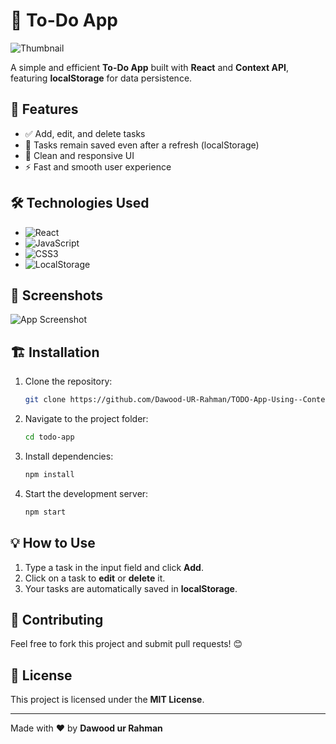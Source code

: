 # 📝 To-Do App

![Thumbnail](https://via.placeholder.com/1200x600.png?text=To-Do+App)

A simple and efficient **To-Do App** built with **React** and **Context API**, featuring **localStorage** for data persistence.

## 🚀 Features

- ✅ Add, edit, and delete tasks
- 📌 Tasks remain saved even after a refresh (localStorage)
- 🎨 Clean and responsive UI
- ⚡ Fast and smooth user experience

## 🛠️ Technologies Used

- ![React](https://img.shields.io/badge/-React-61DAFB?logo=react&logoColor=white&style=for-the-badge)
- ![JavaScript](https://img.shields.io/badge/-JavaScript-F7DF1E?logo=javascript&logoColor=black&style=for-the-badge)
- ![CSS3](https://img.shields.io/badge/-CSS3-1572B6?logo=css3&logoColor=white&style=for-the-badge)
- ![LocalStorage](https://img.shields.io/badge/-LocalStorage-FF5733?style=for-the-badge)

## 📸 Screenshots

![App Screenshot](https://via.placeholder.com/800x450.png?text=App+Screenshot)

## 🏗️ Installation

1. Clone the repository:
   ```bash
   git clone https://github.com/Dawood-UR-Rahman/TODO-App-Using--ContextAPI-React.git
   ```
2. Navigate to the project folder:
   ```bash
   cd todo-app
   ```
3. Install dependencies:
   ```bash
   npm install
   ```
4. Start the development server:
   ```bash
   npm start
   ```

## 💡 How to Use

1. Type a task in the input field and click **Add**.
2. Click on a task to **edit** or **delete** it.
3. Your tasks are automatically saved in **localStorage**.

## 🌟 Contributing

Feel free to fork this project and submit pull requests! 😊

## 📜 License

This project is licensed under the **MIT License**.

---

Made with ❤️ by **Dawood ur Rahman**
